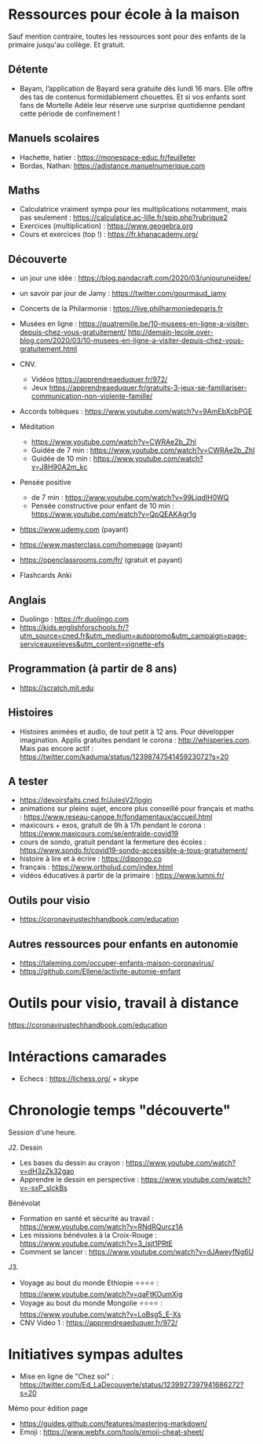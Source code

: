 # Ressources pour école à la maison

Sauf mention contraire, toutes les ressources sont pour des enfants de la primaire jusqu'au collège. Et gratuit.


## Détente

* Bayam, l’application de Bayard sera gratuite dès lundi 16 mars. Elle offre des tas de contenus formidablement chouettes. Et si vos enfants sont fans de Mortelle Adèle leur réserve une surprise quotidienne pendant cette période de confinement !

## Manuels scolaires 

* Hachette, hatier : https://monespace-educ.fr/feuilleter
* Bordas, Nathan: https://adistance.manuelnumerique.com



## Maths

* Calculatrice vraiment sympa pour les multiplications notamment, mais pas seulement : https://calculatice.ac-lille.fr/spip.php?rubrique2
* Exercices (multiplication) : https://www.geogebra.org 
* Cours et exercices (top !) : https://fr.khanacademy.org/ 


## Découverte

* un jour une idée : https://blog.pandacraft.com/2020/03/unjouruneidee/ 
* un savoir par jour de Jamy : https://twitter.com/gourmaud_jamy

* Concerts de la Philarmonie : https://live.philharmoniedeparis.fr
* Musées en ligne : https://quatremille.be/10-musees-en-ligne-a-visiter-depuis-chez-vous-gratuitement/
http://demain-lecole.over-blog.com/2020/03/10-musees-en-ligne-a-visiter-depuis-chez-vous-gratuitement.html

* CNV. 
  * Vidéos https://apprendreaeduquer.fr/972/
  * Jeux https://apprendreaeduquer.fr/gratuits-3-jeux-se-familiariser-communication-non-violente-famille/
* Accords toltèques : https://www.youtube.com/watch?v=9AmEbXcbPGE

* Méditation
  * https://www.youtube.com/watch?v=CWRAe2b_ZhI
  * Guidée de 7 min : https://www.youtube.com/watch?v=CWRAe2b_ZhI 
  * Guidée de 10 min : https://www.youtube.com/watch?v=J8H90A2m_kc
* Pensée positive
  * de 7 min : https://www.youtube.com/watch?v=99LjqdIH0WQ
  * Pensée constructive pour enfant de 10 min : https://www.youtube.com/watch?v=QpQEAKAgr1g
  
* https://www.udemy.com (payant)
* https://www.masterclass.com/homepage (payant)
* https://openclassrooms.com/fr/ (gratuit et payant)
* Flashcards Anki




## Anglais

* Duolingo : https://fr.duolingo.com 
* https://kids.englishforschools.fr/?utm_source=cned.fr&utm_medium=autopromo&utm_campaign=page-serviceauxeleves&utm_content=vignette-efs 


## Programmation (à partir de 8 ans)

* https://scratch.mit.edu


## Histoires

* Histoires animées et audio, de tout petit à 12 ans. Pour développer imagination. Applis gratuites pendant le corona : http://whisperies.com. Mais pas encore actif : https://twitter.com/kaduma/status/1239874754145923072?s=20


## A tester

* https://devoirsfaits.cned.fr/JulesV2/login
* animations sur pleins sujet, encore plus conseillé pour français et maths : https://www.reseau-canope.fr/fondamentaux/accueil.html
* maxicours + exos, gratuit de 9h à 17h pendant le corona : https://www.maxicours.com/se/entraide-covid19 
* cours de sondo, gratuit pendant la fermeture des écoles : https://www.sondo.fr/covid19-sondo-accessible-a-tous-gratuitement/ 
* histoire à lire et à écrire : https://dipongo.co 
* français : https://www.ortholud.com/index.html
* vidéos éducatives à partir de la primaire : https://www.lumni.fr/


## Outils pour visio

* https://coronavirustechhandbook.com/education




## Autres ressources pour enfants en autonomie 

* https://taleming.com/occuper-enfants-maison-coronavirus/ 
* https://github.com/Ellene/activite-automie-enfant 

# Outils pour visio, travail à distance

https://coronavirustechhandbook.com/education


# Intéractions camarades

* Echecs : https://lichess.org/ + skype

# Chronologie temps "découverte"

Session d'une heure.

J2. Dessin
- Les bases du dessin au crayon : https://www.youtube.com/watch?v=dH3zZk32gao
- Apprendre le dessin en perspective : https://www.youtube.com/watch?v=-sxP_slckBs

Bénévolat
- Formation en santé et sécurité au travail : https://www.youtube.com/watch?v=RNdRQurcz1A
- Les missions bénévoles à la Croix-Rouge : https://www.youtube.com/watch?v=3_isjt1PRtE
- Comment se lancer : https://www.youtube.com/watch?v=dJAweyfNg6U


J3.
- Voyage au bout du monde Ethiopie :star::star::star::star: : https://www.youtube.com/watch?v=qaFtKOumXig 
- Voyage au bout du monde Mongolie :star::star::star::star: : https://www.youtube.com/watch?v=LoBsg5_E-Xs
- CNV Vidéo 1 : https://apprendreaeduquer.fr/972/ 


# Initiatives sympas adultes

* Mise en ligne de "Chez soi" : https://twitter.com/Ed_LaDecouverte/status/1239927397941686272?s=20 












Mémo pour édition page 
- https://guides.github.com/features/mastering-markdown/
- Emoji : https://www.webfx.com/tools/emoji-cheat-sheet/ 
